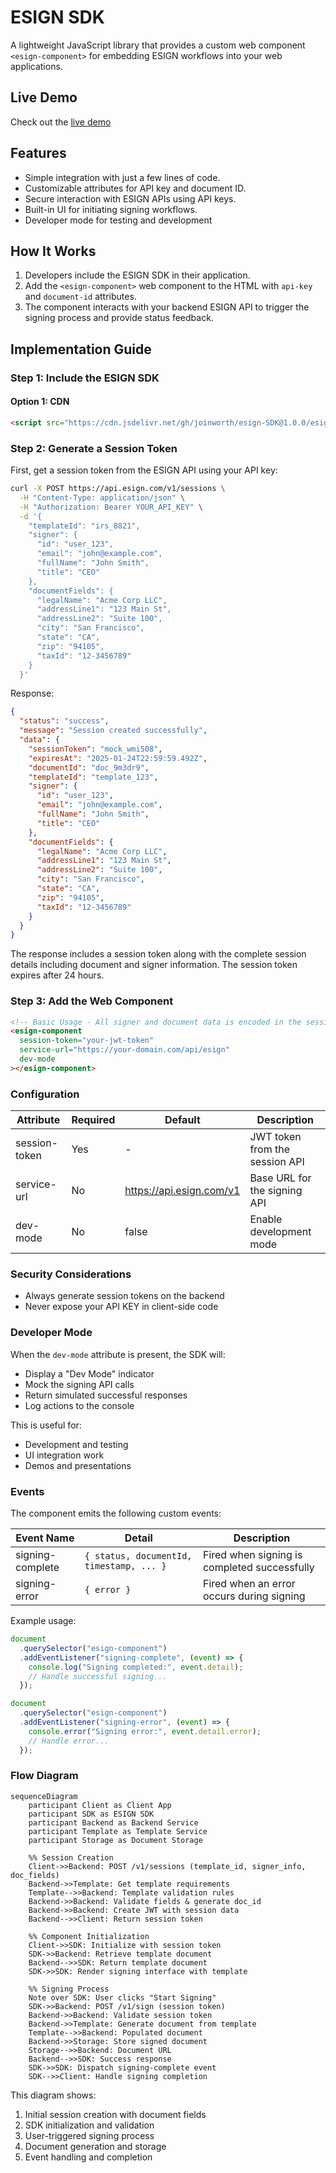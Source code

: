 # ESIGN SDK

A lightweight JavaScript library that provides a custom web component `<esign-component>` for embedding ESIGN workflows into your web applications.

## Live Demo

Check out the [live demo](https://joinworth.github.io/esign-SDK/example.html)

## Features

- Simple integration with just a few lines of code.
- Customizable attributes for API key and document ID.
- Secure interaction with ESIGN APIs using API keys.
- Built-in UI for initiating signing workflows.
- Developer mode for testing and development

## How It Works

1. Developers include the ESIGN SDK in their application.
2. Add the `<esign-component>` web component to the HTML with `api-key` and `document-id` attributes.
3. The component interacts with your backend ESIGN API to trigger the signing process and provide status feedback.

## Implementation Guide

### Step 1: Include the ESIGN SDK

#### Option 1: CDN

```html
<script src="https://cdn.jsdelivr.net/gh/joinworth/esign-SDK@1.0.0/esign-sdk.js"></script>
```

### Step 2: Generate a Session Token

First, get a session token from the ESIGN API using your API key:

```bash
curl -X POST https://api.esign.com/v1/sessions \
  -H "Content-Type: application/json" \
  -H "Authorization: Bearer YOUR_API_KEY" \
  -d '{
    "templateId": "irs_8821",
    "signer": {
      "id": "user_123",
      "email": "john@example.com",
      "fullName": "John Smith",
      "title": "CEO"
    },
    "documentFields": {
      "legalName": "Acme Corp LLC",
      "addressLine1": "123 Main St",
      "addressLine2": "Suite 100",
      "city": "San Francisco",
      "state": "CA",
      "zip": "94105",
      "taxId": "12-3456789"
    }
  }'
```

Response:

```json
{
  "status": "success",
  "message": "Session created successfully",
  "data": {
    "sessionToken": "mock_wmi508",
    "expiresAt": "2025-01-24T22:59:59.492Z",
    "documentId": "doc_9m3dr9",
    "templateId": "template_123",
    "signer": {
      "id": "user_123",
      "email": "john@example.com",
      "fullName": "John Smith",
      "title": "CEO"
    },
    "documentFields": {
      "legalName": "Acme Corp LLC",
      "addressLine1": "123 Main St",
      "addressLine2": "Suite 100",
      "city": "San Francisco",
      "state": "CA",
      "zip": "94105",
      "taxId": "12-3456789"
    }
  }
}
```

The response includes a session token along with the complete session details including document and signer information. The session token expires after 24 hours.

### Step 3: Add the Web Component

```html
<!-- Basic Usage - All signer and document data is encoded in the session token -->
<esign-component
  session-token="your-jwt-token"
  service-url="https://your-domain.com/api/esign"
  dev-mode
></esign-component>
```

### Configuration

| Attribute     | Required | Default                  | Description                    |
| ------------- | -------- | ------------------------ | ------------------------------ |
| session-token | Yes      | -                        | JWT token from the session API |
| service-url   | No       | https://api.esign.com/v1 | Base URL for the signing API   |
| dev-mode      | No       | false                    | Enable development mode        |

### Security Considerations

- Always generate session tokens on the backend
- Never expose your API KEY in client-side code

### Developer Mode

When the `dev-mode` attribute is present, the SDK will:

- Display a "Dev Mode" indicator
- Mock the signing API calls
- Return simulated successful responses
- Log actions to the console

This is useful for:

- Development and testing
- UI integration work
- Demos and presentations

### Events

The component emits the following custom events:

| Event Name       | Detail                                   | Description                                  |
| ---------------- | ---------------------------------------- | -------------------------------------------- |
| signing-complete | `{ status, documentId, timestamp, ... }` | Fired when signing is completed successfully |
| signing-error    | `{ error }`                              | Fired when an error occurs during signing    |

Example usage:

```javascript
document
  .querySelector("esign-component")
  .addEventListener("signing-complete", (event) => {
    console.log("Signing completed:", event.detail);
    // Handle successful signing...
  });

document
  .querySelector("esign-component")
  .addEventListener("signing-error", (event) => {
    console.error("Signing error:", event.detail.error);
    // Handle error...
  });
```

### Flow Diagram

```mermaid
sequenceDiagram
    participant Client as Client App
    participant SDK as ESIGN SDK
    participant Backend as Backend Service
    participant Template as Template Service
    participant Storage as Document Storage

    %% Session Creation
    Client->>Backend: POST /v1/sessions (template_id, signer_info, doc_fields)
    Backend->>Template: Get template requirements
    Template-->>Backend: Template validation rules
    Backend->>Backend: Validate fields & generate doc_id
    Backend->>Backend: Create JWT with session data
    Backend-->>Client: Return session token

    %% Component Initialization
    Client->>SDK: Initialize with session token
    SDK->>Backend: Retrieve template document
    Backend-->>SDK: Return template document
    SDK->>SDK: Render signing interface with template

    %% Signing Process
    Note over SDK: User clicks "Start Signing"
    SDK->>Backend: POST /v1/sign (session token)
    Backend->>Backend: Validate session token
    Backend->>Template: Generate document from template
    Template-->>Backend: Populated document
    Backend->>Storage: Store signed document
    Storage-->>Backend: Document URL
    Backend-->>SDK: Success response
    SDK->>SDK: Dispatch signing-complete event
    SDK-->>Client: Handle signing completion
```

This diagram shows:

1. Initial session creation with document fields
2. SDK initialization and validation
3. User-triggered signing process
4. Document generation and storage
5. Event handling and completion
